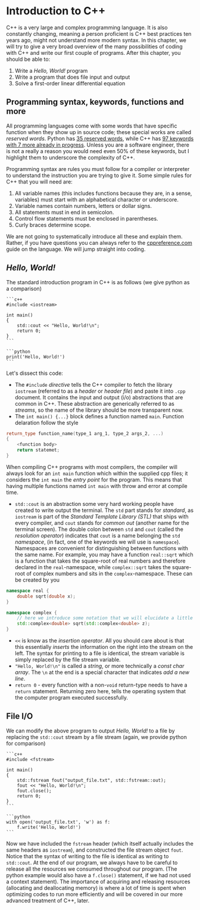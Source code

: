 # Introduction to C++

C++ is a very large and complex programming language.
It is also constantly changing, meaning a person proficient is C++ best practices ten years ago, might not understand more modern syntax.
In this chapter, we will try to give a very broad overview of the many possibilities of coding with C++ and write our first couple of programs.
After this chapter, you should be able to:
1. Write a _Hello, World!_ program
1. Write a program that does file input and output
1. Solve a first-order linear differential equation

## Programming syntax, keywords, functions and more

All programming languages come with some words that have specific function when they show up in source code; these special works are called _reserved words_.
Python has [35 reserved words](https://docs.python.org/3/reference/lexical_analysis.html#keywords), while C++ has [97 keywords with 7 more already in progress](https://en.cppreference.com/w/cpp/keyword).
Unless you are a software engineer, there is not a really a reason you would need even 50% of these keywords, but I highlight them to underscore the complexity of C++.

Programming syntax are rules you must follow for a compiler or interpreter to understand the instruction you are trying to give it.
Some simple rules for C++ that you will need are:
1. All variable names (this includes functions because they are, in a sense, variables) must start with an alphabetical character or underscore.
1. Variable names contain numbers, letters or dollar signs.
1. All statements must in end in semicolon.
1. Control flow statements must be enclosed in parentheses.
1. Curly braces determine scope.

We are not going to systematically introduce all these and explain them. 
Rather, if you have questions you can always refer to the [cppreference.com](https://en.cppreference.com/w/cpp/language) guide on the language.
We will jump straight into coding.

## _Hello, World!_

The standard introduction program in C++ is as follows (we give python as a comparison)  

````{tab} C++
```c++
#include <iostream>

int main()
{
    std::cout << "Hello, World!\n";
    return 0;
}
```
````
````{tab} Python
```python
print('Hello, World!')
```
````

Let's dissect this code:
- The `#include` _directive_ tells the C++ compiler to fetch the library `iostream` (referred to as a _header_ or _header file_) and paste it into `.cpp` document.
It contains the input and output (i/o) abstractions that are common in C++. 
These abstraction are generically referred to as _streams_, so the name of the library should be more transparent now.
- The `int main() {...}` block defines a function named `main`.
Function delaration follow the style
```c++
return_type function_name(type_1 arg_1, type_2 args_2, ...)
{
    <function body>
    return statemet;
}
```
When compiling C++ programs with most compilers, the compiler will always look for an `int main` function which within the supplied cpp files; it considers the `int main` the _entry point_ for the program.
This means that having multiple functions named `int main` with throw and error at compile time.
- `std::cout` is an abstraction some very hard working people have created to write output the terminal. 
The `std` part stands for _standard_, as `iostream` is part of the _Standard Template Library (STL)_ that ships with every compiler, and `cout` stands for _common out_ (another name for the terminal screen).
The double colon between `std` and `cout` (called the _resolution operator_) indicates that `cout` is a name belonging the `std` _namespace_, (in fact, one of the keywords we will use is `namespace`).
Namespaces are convenient for distinguishing between functions with the same name. 
For example, you may have a function `real::sqrt` which is a function that takes the square-root of real numbers and therefore declared in the `real`-namespace, while `complex::sqrt` takes the square-root of complex numbers and sits in the `complex`-namespace.
These can be created by you  
```c++
namespace real {
    double sqrt(double x);
}

namespace complex {
    // here we introduce some notation that we will elucidate a little later
    std::complex<double> sqrt(std::complex<double> z);
}
```
- `<<` is know as the _insertion operator_.
All you should care about is that this essentially _inserts_ the information on the right into the stream on the left.
The syntax for printing to a file is identical, the stream variable is simply replaced by the file stream variable.
- `"Hello, World!\n"` is called a _string_, or more technically a _const char array_.
The `\n` at the end is a special character that indicates _add a new line_.
- `return 0` - every function with a non-`void` return-type needs to have a `return` statement.
Returning zero here, tells the operating system that the computer program executed successfully.

## File I/O

We can modify the above program to output _Hello, World!_ to a file by replacing the `std::cout` stream by a file stream (again, we provide python for comparison)  

````{tab} C++
```c++
#include <fstream>

int main()
{
    std::fstream fout("output_file.txt", std::fstream::out);
    fout << "Hello, World!\n";
    fout.close();
    return 0;
}
```
````
````{tab} Python
```python
with open('output_file.txt', 'w') as f:
    f.write('Hello, World!')
```
````

Now we have included the `fstream` header (which itself actually includes the same headers as `iostream`), and constructed the file stream object `fout`.
Notice that the syntax of writing to the file is identical as writing to `std::cout`.
At the end of our program, we always have to be careful to release all the resources we consumed throughout our program.
(The python example would also have a `f.close()` statement, if we had not used a context statement).
The importance of acquiring and releasing resources (allocating and deallocating memory) is where a lot of time is spent when optimizing codes to run more efficiently and will be covered in our more advanced treatment of C++, later.
